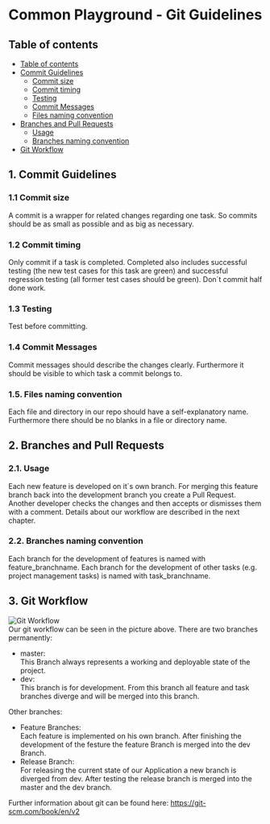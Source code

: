 # Common Playground - Git Guidelines 

## Table of contents
- [Table of contents](#table-of-contents)
- [Commit Guidelines](#1-commit-guidelines)
    - [Commit size](#11-commit-size)
    - [Commit timing](#12-commit-timing)
    - [Testing](#13-testing)
    - [Commit Messages](#14-commit-messages)
    - [Files naming convention](#15-files-naming-convention)
- [Branches and Pull Requests](#1-branches-and-pull-requests)
    - [Usage](#11-usage)
    - [Branches naming convention](#12-branches-naming-convention)
- [Git Workflow](#2-git-workflow)

## 1. Commit Guidelines

### 1.1 Commit size
A commit is a wrapper for related changes regarding one task. So commits should be as small as possible and as big as necessary.

### 1.2 Commit timing
Only commit if a task is completed. Completed also includes successful testing (the new test cases for this task are green) and successful regression testing (all former test cases should be green). Don´t commit half done work.
  
### 1.3 Testing
Test before committing.

### 1.4 Commit Messages
Commit messages should describe the changes clearly. Furthermore it should be visible to which task a commit belongs to.

### 1.5. Files naming convention
Each file and directory in our repo should have a self-explanatory name. 
Furthermore there should be no blanks in a file or directory name.

## 2. Branches and Pull Requests

### 2.1. Usage
Each new feature is developed on it´s own branch. For merging this feature branch back into the development branch you create a Pull Request. Another developer checks the changes and then accepts or dismisses them with a comment.
Details about our workflow are described in the next chapter.

### 2.2. Branches naming convention
Each branch for the development of features is named with feature_branchname.
Each branch for the development of other tasks (e.g. project management tasks) is named with task_branchname. 
    
## 3. Git Workflow
![Git Workflow](https://blog.seibert-media.net/wp-content/uploads/2014/03/Gitflow-Workflow-3.png)  
Our git workflow can be seen in the picture above.
There are two branches permanently:
* master:  
This Branch always represents a working and deployable state of the project.
* dev:  
This branch is for development. From this branch all feature and task branches diverge and will be merged into this branch.

Other branches:
* Feature Branches:  
Each feature is implemented on his own branch. After finishing the development of the festure the feature Branch is merged into the dev Branch.
* Release Branch:  
For releasing the current state of our Application a new branch is diverged from dev. After testing the release branch is merged into the master and the dev branch.    

Further information about git can be found here: https://git-scm.com/book/en/v2
